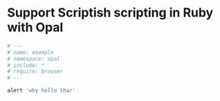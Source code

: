 Support Scriptish scripting in Ruby with Opal
=============================================

```ruby
# ---
# name: example
# namespace: opal
# include: *
# require: browser
# ---

alert 'why hello thar'
```
